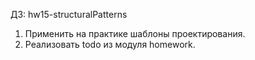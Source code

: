 ДЗ: hw15-structuralPatterns<br>
1. Применить на практике шаблоны проектирования.
2. Реализовать todo из модуля homework.